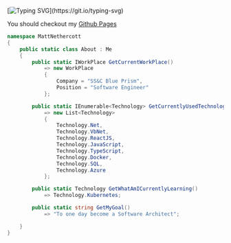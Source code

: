 [![Typing SVG](https://readme-typing-svg.demolab.com/?lines=Hi+I'm+Matt!)](https://git.io/typing-svg)

You should checkout my [Github Pages](https://mattncott.github.io/)

```c#
namespace MattNethercott
{
    public static class About : Me
    {
        public static IWorkPlace GetCurrentWorkPlace()
            => new WorkPlace
            {
                Company = "SS&C Blue Prism",
                Position = "Software Engineer"
            };

        public static IEnumerable<Technology> GetCurrentlyUsedTechnologies()
            => new List<Technology>
            {
                Technology.Net,
                Technology.VbNet,
                Technology.ReactJS,
                Technology.JavaScript,
                Technology.TypeScript,
                Technology.Docker,
                Technology.SQL,
                Technology.Azure
            };

        public static Technology GetWhatAmICurrentlyLearning()
            => Technology.Kubernetes;

        public static string GetMyGoal()
            => "To one day become a Software Architect";

    }
}
```

<!--
**mattncott/mattncott** is a ✨ _special_ ✨ repository because its `README.md` (this file) appears on your GitHub profile.

Here are some ideas to get you started:

- 🔭 I’m currently working on ...
- 🌱 I’m currently learning ...
- 👯 I’m looking to collaborate on ...
- 🤔 I’m looking for help with ...
- 💬 Ask me about ...
- 📫 How to reach me: ...
- 😄 Pronouns: ...
- ⚡ Fun fact: ...
-->
